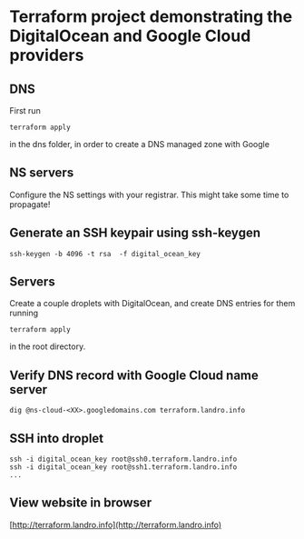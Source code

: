 # Terraform project demonstrating the DigitalOcean and Google Cloud providers


## DNS

First run 

    terraform apply
    
in the dns folder, in order to create a DNS managed zone with Google

## NS servers

Configure the NS settings with your registrar. This might take some time to propagate!

## Generate an SSH keypair using ssh-keygen

    ssh-keygen -b 4096 -t rsa  -f digital_ocean_key

## Servers

Create a couple droplets with DigitalOcean, and create DNS entries for them running 

    terraform apply
    
in the root directory.

## Verify DNS record with Google Cloud name server

    dig @ns-cloud-<XX>.googledomains.com terraform.landro.info

## SSH into droplet 

    ssh -i digital_ocean_key root@ssh0.terraform.landro.info
    ssh -i digital_ocean_key root@ssh1.terraform.landro.info
    ...
    
## View website in browser

[http://terraform.landro.info](http://terraform.landro.info)